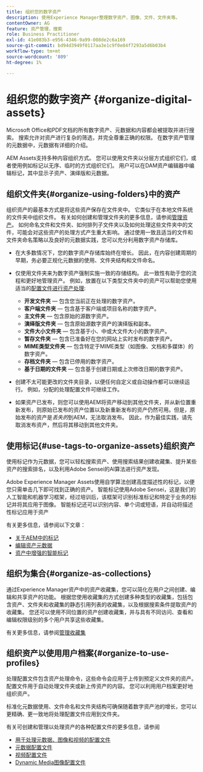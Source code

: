 ```yaml
---
title: 组织您的数字资产
description: 使用Experience Manager整理数字资产、图像、文件、文件夹等。
contentOwner: AG
feature: 资产管理，搜索
role: Business Practitioner
exl-id: 41e083b3-e956-4346-9a99-008de2c6a169
source-git-commit: bd94d3949f0117aa3e1c9f0e84f7293a5d6b03b4
workflow-type: tm+mt
source-wordcount: '809'
ht-degree: 1%

---
```


# 组织您的数字资产 {#organize-digital-assets}

Microsoft Office和PDF文档的所有数字资产、元数据和内容都会被提取并进行搜索。 搜索允许对资产进行复杂的筛选，并完全尊重正确的权限。 在数字资产管理的元数据中，元数据有详细的介绍。

AEM Assets支持多种内容组织方式。 您可以使用文件夹以分层方式组织它们，或者使用例如标记以无序、临时的方式组织它们。 用户可以在DAM资产编辑器中编辑标记，其中显示子资产、演绎版和元数据。

## 组织文件夹{#organize-using-folders}中的资产

组织资产的最基本方式是将这些资产保存在文件夹中。 它类似于在本地文件系统的文件夹中组织文件。 有关如何创建和管理文件夹的更多信息，请参阅[管理资产](managing-assets-touch-ui.md)。 如何命名文件和文件夹、如何排列子文件夹以及如何处理这些文件夹中的文件，可能会对这些资产的处理方式产生重大影响。 通过使用一致且适当的文件和文件夹命名策略以及良好的元数据实践，您可以充分利用数字资产存储库。

* 在大多数情况下，您的数字资产存储库始终在增长。 因此，在内容创建周期的早期，务必要正规化元数据的使用、文件夹结构和文件命名。
* 仅使用文件夹来为数字资产强制实施一致的存储结构。 此一致性有助于您的流程和更好地管理资产。 例如，放置在以下类型文件夹中的资产可以帮助您使用适当的[配置文件进行资产处理](processing-profiles.md):

   * **开发文件夹**  — 包含您当前正在处理的数字资产。
   * **客户端文件夹**  — 包含基于客户端或项目名称的数字资产。
   * **主文件夹**  — 包含原始的源数字资产。
   * **演绎版文件夹**  — 包含原始源数字资产的演绎版和副本。
   * **文件大小文件夹**  — 包含基于小、中或大文件大小的数字资产。
   * **暂存文件夹**  — 包含已准备好在您的网站上实时发布的数字资产。
   * **MIME类型文件夹**  — 包含特定于MIME类型（如图像、文档和多媒体）的数字资产。
   * **存档文件夹**  — 包含已停用的数字资产。
   * **基于日期的文件夹**  — 包含基于创建日期或上次修改日期的数字资产。

* 创建不太可能更改的文件夹目录，以便任何自定义或自动操作都可以继续运行。 例如，分配的处理配置文件可继续工作。
* 如果资产已发布，则您可以使用AEM将资产移动到其他文件夹，并从新位置重新发布，则原始已发布的资产位置以及新重新发布的资产仍然可用。但是，原始发布的资产是&#x200B;*丢失的*&#x200B;到AEM，无法取消发布。 因此，作为最佳实践，请先取消发布资产，然后将其移动到其他文件夹。

## 使用标记{#use-tags-to-organize-assets}组织资产

使用标记作为元数据，您可以轻松搜索资产、使用搜索结果创建收藏集、提升某些资产的搜索排名，以及利用Adobe Sensei的AI算法进行资产发现。

Adobe Experience Manager Assets使用自学算法创建高度描述性的标记，以便您只需单击几下即可找到正确的资产。 智能标记使用Adobe Sensei，这是我们的人工智能和机器学习框架，经过培训后，该框架可识别标准标记和特定于业务的标记并将其应用于图像。 智能标记还可以识别内容、单个词或短语，并自动将描述性标记应用于资产

有关更多信息，请参阅以下文章：

* [关于AEM中的标记](/help/sites-authoring/tags.md)
* [编辑资产元数据](meta-edit.md)
* [资产中增强的智能标记](enhanced-smart-tags.md)

## 组织为集合{#organize-as-collections}

通过Experience Manager资产中的资产收藏集，您可以简化在用户之间创建、编辑和共享资产的功能。 根据您使用收藏集的方式创建多种类型的收藏集，包括包含资产、文件夹和收藏集的静态引用列表的收藏集，以及根据搜索条件提取资产的收藏集。  您还可以使用不同位置的资产创建收藏集，并与具有不同访问、查看和编辑权限级别的多个用户共享这些收藏集。

有关更多信息，请参阅[管理收藏集](managing-collections-touch-ui.md)

<!-- TBD items: add screenshots where applicable
Any hints/recommendations of when to use what method of organizing? Some examples of how organizing helps towards a better taxonomy and improved content velocity.
Add back links to blog posts by marketing?
-->

## 组织资产以使用用户档案{#organize-to-use-profiles}

处理配置文件包含资产处理命令，这些命令会应用于上传到预定义文件夹的资产。 配置文件用于自动处理文件夹或新上传资产的内容。 您可以利用用户档案更好地组织资产。

标准化元数据使用、文件命名和文件夹结构可确保随着数字资产池的增长，您可以更精确、更一致地将处理配置文件应用到文件夹。

有关可创建和管理以处理资产的各种配置文件的更多信息，请参阅

* [用于处理元数据、图像和视频的配置文件](processing-profiles.md)
* [元数据配置文件](metadata-profiles.md)
* [视频配置文件](video-profiles.md)
* [Dynamic Media图像配置文件](image-profiles.md)
